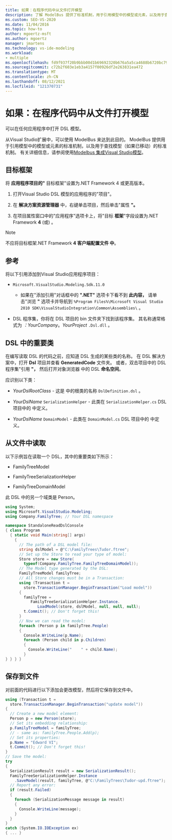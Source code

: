 ```yaml
---
title: 如果：在程序代码中从文件打开模型
description: 了解 ModelBus 提供了标准机制，用于引用模型中的模型或元素，以及用于查找模型（如果已移动）。
ms.custom: SEO-VS-2020
ms.date: 11/04/2016
ms.topic: how-to
author: mgoertz-msft
ms.author: mgoertz
manager: jmartens
ms.technology: vs-ide-modeling
ms.workload:
- multiple
ms.openlocfilehash: fd9f937f20b9bbb00d1b69692320b676a5a5ca4688b6720bc798053e673cfdd0
ms.sourcegitcommit: c72b2f603e1eb3a4157f00926df2e263831ea472
ms.translationtype: MT
ms.contentlocale: zh-CN
ms.lasthandoff: 08/12/2021
ms.locfileid: "121370731"
---
```

# <a name="how-to-open-a-model-from-file-in-program-code"></a>如果：在程序代码中从文件打开模型

可以在任何应用程序中打开 DSL 模型。

从Visual Studio扩展中，可以使用 ModelBus 来达到此目的。 ModelBus 提供用于引用模型中的模型或元素的标准机制，以及用于查找模型（如果已移动）的标准机制。 有关详细信息，请参阅使用[Modelbus 集成Visual Studio模型](../modeling/integrating-models-by-using-visual-studio-modelbus.md)。

## <a name="target-framework"></a>目标框架

将 **应用程序项目的"** 目标框架"设置为.NET Framework 4 或更高版本。

1. 打开Visual Studio DSL 模型的应用程序的"项目"。

2. 在 **解决方案资源管理器** 中，右键单击项目，然后单击"属性 **"。**

3. 在项目属性窗口中的"应用程序"选项卡上，将"目标 **框架**"字段设置为.NET Framework **4** (或) 。

> [!NOTE]
> 不应将目标框架.NET Framework **4 客户端配置文件 中**。

## <a name="references"></a>参考

将以下引用添加到Visual Studio应用程序项目：

- `Microsoft.VisualStudio.Modeling.Sdk.11.0`

  - 如果在"添加引用"对话框中的 **".NET"** 选项卡下看不到 **此内容，** 请单击"浏览 **"** 选项卡并导航到 `%Program Files%\Microsoft Visual Studio 2010 SDK\VisualStudioIntegration\Common\Assemblies\` 。

- DSL 程序集，你将在 DSL 项目的 bin 文件夹下找到该程序集。 其名称通常格式为 *：YourCompany*。*YourProject* `.Dsl.dll` 。

## <a name="important-classes-in-the-dsl"></a>DSL 中的重要类

在编写读取 DSL 的代码之前，应知道 DSL 生成的某些类的名称。 在 DSL 解决方案中，打开 **Dsl** 项目并查看 **GeneratedCode** 文件夹。 或者，双击项目中的 DSL 程序集"引用 **"，** 然后打开对象浏览器 中的 DSL **命名空间**。

应识别以下类：

- *YourDslRootClass* - 这是 中的根类的名称 `DslDefinition.dsl` 。

- *YourDslName* `SerializationHelper` - 此类在 `SerializationHelper.cs` DSL 项目中的 中定义。

- *YourDslName* `DomainModel` - 此类在 `DomainModel.cs` DSL 项目中的 中定义。

## <a name="read-from-a-file"></a>从文件中读取

以下示例旨在读取一个 DSL，其中的重要类如下所示：

- FamilyTreeModel

- FamilyTreeSerializationHelper

- FamilyTreeDomainModel

此 DSL 中的另一个域类是 Person。

```csharp
using System;
using Microsoft.VisualStudio.Modeling;
using Company.FamilyTree; // Your DSL namespace

namespace StandaloneReadDslConsole
{ class Program
  { static void Main(string[] args)
    {
      // The path of a DSL model file:
      string dslModel = @"C:\FamilyTrees\Tudor.ftree";
      // Set up the Store to read your type of model:
      Store store = new Store(
        typeof(Company.FamilyTree.FamilyTreeDomainModel));
      // The Model type generated by the DSL:
      FamilyTreeModel familyTree;
      // All Store changes must be in a Transaction:
      using (Transaction t =
        store.TransactionManager.BeginTransaction("Load model"))
      {
        familyTree =
           FamilyTreeSerializationHelper.Instance.
              LoadModel(store, dslModel, null, null, null);
        t.Commit(); // Don't forget this!
      }
      // Now we can read the model:
      foreach (Person p in familyTree.People)
      {
        Console.WriteLine(p.Name);
        foreach (Person child in p.Children)
        {
          Console.WriteLine("    " + child.Name);
        }
} } } }
```

## <a name="save-to-a-file"></a>保存到文件

对前面的代码进行以下添加会更改模型，然后将它保存到文件中。

```csharp
using (Transaction t =
  store.TransactionManager.BeginTransaction("update model"))
{
  // Create a new model element:
  Person p = new Person(store);
  // Set its embedding relationship:
  p.FamilyTreeModel = familyTree;
  // - same as: familyTree.People.Add(p);
  // Set its properties:
  p.Name = "Edward VI";
  t.Commit(); // Don't forget this!
}
// Save the model:
try
{
  SerializationResult result = new SerializationResult();
  FamilyTreeSerializationHelper.Instance
    .SaveModel(result, familyTree, @"C:\FamilyTrees\Tudor-upd.ftree");
  // Report any error:
  if (result.Failed)
  {
    foreach (SerializationMessage message in result)
    {
      Console.WriteLine(message);
    }
  }
}
catch (System.IO.IOException ex)
{ ... }
```
